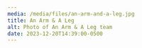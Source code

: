 ```yaml
---
media: /media/files/an-arm-and-a-leg.jpg
title: An Arm & A Leg
alt: Photo of An Arm & A Leg team
date: 2023-12-20T14:39:00-0500
---
```

